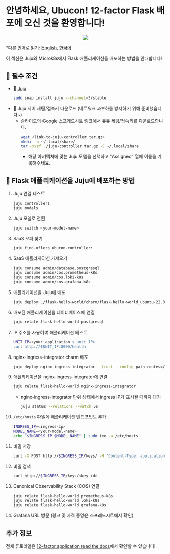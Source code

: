 # 안녕하세요, Ubucon! 12-factor Flask 배포에 오신 것을 환영합니다!

<p align="center">
    <img src="https://res.cloudinary.com/canonical/image/fetch/f_auto,q_auto,fl_sanitize,w_450,h_366/https://assets.ubuntu.com/v1/8e1d3bf5-juju-hero-juju.is.svg">
</p>

\*다른 언어로 읽기: [English](README.md), [한국어](README.ko.md)

이 섹션은 Juju와 Microk8s에서 Flask 애플리케이션을 배포하는 방법을 안내합니다!

## 📝 필수 조건

- 🔮 [Juju](https://juju.is/)
  ```bash
  sudo snap install juju --channel=3/stable
  ```
- 🔑 Juju 서버 세팅/접속키 다운로드 (네트워크 과부하를 방지하기 위해 준비했습니다~)
  - 슬라이드의 Google 스프레드시트 링크에서 쥬쥬 세팅/접속키를 다운로드합니다.
    ```bash
    wget <link-to-juju-controller.tar.gz>
    mkdir -p ~/.local/share/
    tar -xvzf ./juju-controller.tar.gz -C ~/.local/share
    ```
    - 해당 아키텍처에 맞는 Juju 모델을 선택하고 "Assigned" 열에 이름을 기록해주세요.

## 🚀 Flask 애플리케이션을 Juju에 배포하는 방법

1. Juju 연결 테스트
   ```bash
   juju controllers
   juju models
   ```
2. Juju 모델로 전환
   ```bash
   juju switch <your-model-name>
   ```
3. SaaS 오퍼 찾기
   ```bash
   juju find-offers ubucon-controller:
   ```
4. SaaS 애플리케이션 가져오기
   ```bash
   juju consume admin/database.postgresql
   juju consume admin/cos.prometheus-k8s
   juju consume admin/cos.loki-k8s
   juju consume admin/cos.grafana-k8s
   ```
5. 애플리케이션을 Juju에 배포
   ```bash
   juju deploy ./flask-hello-world/charm/flask-hello-world_ubuntu-22.04-$(dpkg --print-architecture).charm --resource flask-app-image=localhost:32000/flask-hello-world:0.1
   ```
6. 배포된 애플리케이션을 데이터베이스에 연결
   ```bash
   juju relate flask-hello-world postgresql
   ```
7. IP 주소를 사용하여 애플리케이션 테스트
   ```bash
   UNIT_IP=<your application's unit IP>
   curl http://$UNIT_IP:8000/health
   ```
8. nginx-ingress-integrator charm 배포
   ```bash
   juju deploy nginx-ingress-integrator --trust --config path-routes=/ --config service-hostname=<your-model-name>
   ```
9. 애플리케이션을 nginx-ingress-integrator에 연결
   ```bash
   juju relate flask-hello-world nginx-ingress-integrator
   ```
   - nginx-ingress-integrator 단위 상태에서 ingress IP가 표시될 때까지 대기
     ```bash
     juju status --relations --watch 5s
     ```
10. `/etc/hosts` 파일에 애플리케이션 엔드포인트 추가
    ```bash
    INGRESS_IP=<ingress-ip>
    MODEL_NAME=<your-model-name>
    echo "$INGRESS_IP $MODEL_NAME" | sudo tee -a /etc/hosts
    ```
11. 비밀 저장
    ```bash
    curl -X POST http://$INGRESS_IP/keys/ -H "Content-Type: application/json" --data '{"value": "저 사실 민초파입니다."}' -Lkv
    ```
12. 비밀 검색
    ```bash
    curl http://$INGRESS_IP/keys/<key-id>
    ```
13. Canonical Observability Stack (COS) 연결
    ```bash
    juju relate flask-hello-world prometheus-k8s
    juju relate flask-hello-world loki-k8s
    juju relate flask-hello-world grafana-k8s
    ```
14. Grafana URL 방문 (링크 및 자격 증명은 스프레드시트에서 확인)

## 추가 정보

전체 튜토리얼은 [12-factor application read the docs](https://canonical-12-factor-app-support.readthedocs-hosted.com/latest/tutorial/)에서 확인할 수 있습니다!
